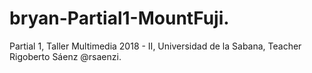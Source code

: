 # bryan-Partial1-MountFuji.
Partial 1, Taller Multimedia 2018 - II, Universidad de la Sabana, Teacher Rigoberto Sáenz @rsaenzi.
